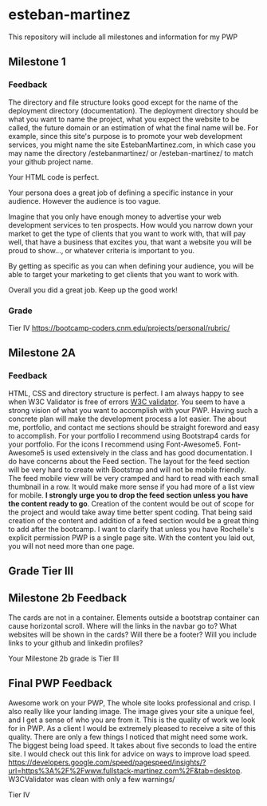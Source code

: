 # esteban-martinez
This repository will include all milestones and information for my PWP

## Milestone 1

### Feedback

The directory and file structure looks good except for the name of the deployment directory (documentation). The deployment directory should be what you want to name the project, what you expect the website to be called, the future domain or an estimation of what the final name will be. For example, since this site's purpose is to promote your web development services, you might name the site EstebanMartinez.com, in which case you may name the directory /estebanmartinez/ or /esteban-martinez/ to match your github project name.

Your HTML code is perfect.

Your persona does a great job of defining a specific instance in your audience. However the audience is too vague. 

Imagine that you only have enough money to advertise your web development services to ten prospects. How would you narrow down your market to get the type of clients that you want to work with, that will pay well, that have a business that excites you, that want a website you will be proud to show..., or whatever criteria is important to you.

By getting as specific as you can when defining your audience, you will be able to target your marketing to get clients that you want to work with.

Overall you did a great job. Keep up the good work!

### Grade 
Tier IV https://bootcamp-coders.cnm.edu/projects/personal/rubric/


## Milestone 2A

### Feedback

HTML, CSS and directory structure is perfect. I am always happy to see when W3C Validator is free of errors [W3C validator](https://validator.w3.org/nu/?doc=https%3A%2F%2Fbootcamp-coders.cnm.edu%2F~emartinez394%2Festeban-martinez%2Fpublic_html%2Fdocumentation%2Fmilestone-2.php). You seem to have a strong vision of what you want to accomplish with your PWP. Having such a concrete plan will make the development process a lot easier. The about me, portfolio, and contact me sections should be straight foreword and easy to accomplish. For your portfolio I recommend using Bootstrap4 cards for your portfolio. For the icons I recommend using Font-Awesome5. Font-Awesome5 is used extensively in the class and has good documentation. I do have concerns about the Feed section. The layout for the feed section will be very hard to create with Bootstrap and will not be mobile friendly. The feed mobile view will be very cramped and hard to read with each small thumbnail in a row. It would make more sense if you had more of a list view for mobile. **I strongly urge you to drop the feed section unless you have the content ready to go**. Creation of the content would be out of scope for the project and would take away time better spent coding. That being said creation of the content and addition of a feed section would be a great thing to add after the bootcamp. I want to clarify that unless you have Rochelle's explicit permission PWP is a single page site. With the content you laid out, you will not need more than one page.

## Grade Tier III

## Milestone 2b Feedback

The cards are not in a container. Elements outside a bootstrap container can cause horizontal scroll.
Where will the links in the navbar go to?
What websites will be shown in the cards?
Will there be a footer?
Will you include links to your github and linkedin profiles?

Your Milestone 2b grade is Tier III

## Final PWP Feedback 

Awesome work on your PWP, The whole site looks professional and crisp. I also really like your landing image. The image gives your site a unique feel, and I get a sense of who you are from it. This is the quality of work we look for in PWP. As a client I would be extremely pleased to receive a site of this quality. There are only a few things I noticed that might need some work. The biggest being load speed. It takes about five seconds to load the entire site. I would check out this link for advice on ways to improve load speed. https://developers.google.com/speed/pagespeed/insights/?url=https%3A%2F%2Fwww.fullstack-martinez.com%2F&tab=desktop. W3CValidator was clean with only a few warnings/ 

Tier IV
